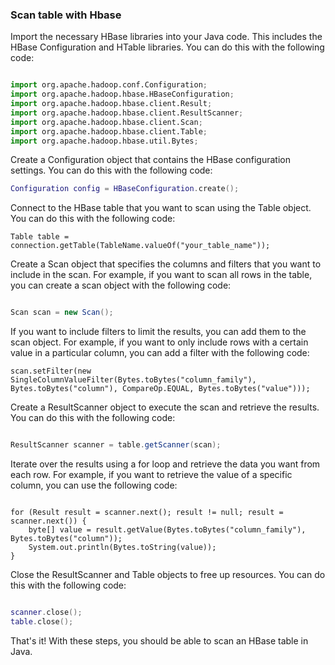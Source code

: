 
### Scan table with Hbase

Import the necessary HBase libraries into your Java code. This includes the HBase Configuration and HTable libraries. You can do this with the following code:

```python

import org.apache.hadoop.conf.Configuration;
import org.apache.hadoop.hbase.HBaseConfiguration;
import org.apache.hadoop.hbase.client.Result;
import org.apache.hadoop.hbase.client.ResultScanner;
import org.apache.hadoop.hbase.client.Scan;
import org.apache.hadoop.hbase.client.Table;
import org.apache.hadoop.hbase.util.Bytes;
```

Create a Configuration object that contains the HBase configuration settings. You can do this with the following code:
```lua
Configuration config = HBaseConfiguration.create();
```

Connect to the HBase table that you want to scan using the Table object. You can do this with the following code:

```less
Table table = connection.getTable(TableName.valueOf("your_table_name"));
```

Create a Scan object that specifies the columns and filters that you want to include in the scan. For example, if you want to scan all rows in the table, you can create a scan object with the following code:
```java

Scan scan = new Scan();
```

If you want to include filters to limit the results, you can add them to the scan object. For example, if you want to only include rows with a certain value in a particular column, you can add a filter with the following code:

```less
scan.setFilter(new SingleColumnValueFilter(Bytes.toBytes("column_family"), Bytes.toBytes("column"), CompareOp.EQUAL, Bytes.toBytes("value")));
```
Create a ResultScanner object to execute the scan and retrieve the results. You can do this with the following code:
```java

ResultScanner scanner = table.getScanner(scan);
```
Iterate over the results using a for loop and retrieve the data you want from each row. For example, if you want to retrieve the value of a specific column, you can use the following code:
```less

for (Result result = scanner.next(); result != null; result = scanner.next()) {
    byte[] value = result.getValue(Bytes.toBytes("column_family"), Bytes.toBytes("column"));
    System.out.println(Bytes.toString(value));
}
```
Close the ResultScanner and Table objects to free up resources. You can do this with the following code:
```lua

scanner.close();
table.close();
```
That's it! With these steps, you should be able to scan an HBase table in Java.



